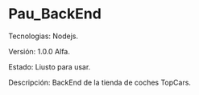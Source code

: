# Pau_BackEnd

Tecnologias: Nodejs.

Versión: 1.0.0 Alfa.

Estado: Liusto para usar.

Descripción: BackEnd de la tienda de coches TopCars.
